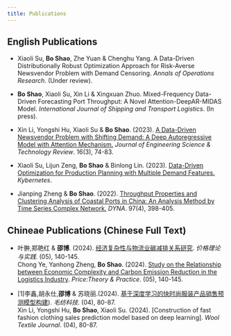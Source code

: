 ```yaml
---
title: Publications
---
```


## English Publications

- Xiaoli Su, **Bo Shao**, Zhe Yuan & Chenghu Yang. A Data-Driven Distributionally Robust Optimization Approach for Risk-Averse Newsvendor Problem with Demand Censoring. *Annals of Operations Research*. (Under review).

- **Bo Shao**, Xiaoli Su, Xin Li & Xingxuan Zhuo. Mixed-Frequency Data-Driven Forecasting Port Throughput: A Novel Attention-DeepAR-MIDAS Model. *International Journal of Shipping and Transport Logistics*. (In press).

- Xin Li, Yongshi Hu, Xiaoli Su & **Bo Shao**. (2023). [A Data-Driven Newsvendor Problem with Shifting Demand: A Deep Autoregressive Model with Attention Mechanism.](https://doi.org/10.25103/jestr.163.10) *Journal of Engineering Science & Technology Review*. 16(3), 74-83.

- Xiaoli Su, Lijun Zeng, **Bo Shao** & Binlong Lin. (2023). [Data-Driven Optimization for Production Planning with Multiple Demand Features.](https://www.researchgate.net/publication/374662158) *Kybernetes*. 

- Jianping Zheng & **Bo Shao**. (2022). [Throughput Properties and Clustering Analysis of Coastal Ports in China: An Analysis Method by Time Series Complex Network.](https://www.researchgate.net/publication/361719434) *DYNA*. 97(4), 398-405. 

## Chineae Publications (Chinese Full Text)

- 叶翀,郑艳红 & **邵博**. (2024). [经济复杂性与物流业碳减排关系研究]([https://boshao.netlify.app/pdf/经济复杂性与物流业碳减排关系研究_叶翀.pdf). *价格理论与实践*. (05), 140-145.
<br> Chong Ye, Yanhong Zheng, **Bo Shao**. (2024). [Study on the Relationship between Economic Complexity and Carbon Emission Reduction in the Logistics Industry]([https://boshao.netlify.app/pdf/经济复杂性与物流业碳减排关系研究_叶翀.pdf). *Price:Theory & Practice*. (05), 140-145.

- [1]李鑫,胡永仕,**邵博** & 苏晓丽.(2024). [基于深度学习的快时尚服装产品销售预测模型构建]([https://boshao.netlify.app/pdf/基于深度学习的快时尚服装产品销售预测模型构建_李鑫.pdf)). *毛纺科技*. (04), 80-87. 
<br> Xin Li, Yongshi Hu, **Bo Shao**, Xiaoli Su. (2024). [Construction of fast fashion clothing sales prediction model based on deep learning]. *Wool Textile Journal*. (04), 80-87.
  
  <br>

